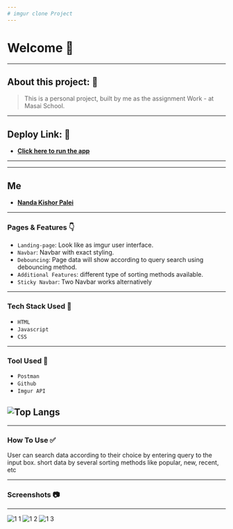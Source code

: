 ```yaml
---
# imgur clone Project
---
```


# Welcome 👋

---

## About this project: 🙌
> This is a personal project, built by me as the assignment Work - at Masai School.

---

## Deploy Link: 🙌
- **[Click here to run the app](https://nandakishorpalei.github.io/imgurclone/)**

---

---
## Me

- **[Nanda Kishor Palei](https://github.com/Nandakishorpalei)**


---

### Pages & Features 👇

- `Landing-page`: Look like as imgur user interface.
- `Navbar`: Navbar with exact styling.
- `Debouncing`: Page data will show according to query search using debouncing method.
- `Additional Features`: different type of sorting methods available.
- `Sticky Navbar`: Two Navbar works alternatively

---
### Tech Stack Used 🔧
- `HTML`
- `Javascript`
- `CSS`

---
### Tool Used 🔧
- `Postman`
- `Github`
- `Imgur API`


![Top Langs](https://github-readme-stats.vercel.app/api/top-langs/?username=nandakishorpalei&hide=ejs&theme=tokyonight)
---

---

### How To Use ✅

User can search data according to their choice by entering query to the input box.
short data by several sorting methods like popular, new, recent, etc

---

### Screenshots :camera:

---
![1 1](https://images2.imgbox.com/52/c7/DrTp7jQE_o.png)
![1 2](https://images2.imgbox.com/24/42/9xKcmWJl_o.png)
![1 3](https://images2.imgbox.com/7f/61/laVvxJVh_o.png)
